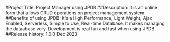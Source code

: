 #Project Title: Project Manager using JPDB
##Description: It is an online form that allows CRUD operations on project management system
##Benefits of using JPDB: It's a High Performance, Light Weight, Ajax Enabled, Serverless, Simple to Use, Real-time Database. It makes managing the dataabase very. Development is real fun and fast when using JPDB.
##Release history: 1.0.0 Dec 2023
